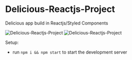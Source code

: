 # Delicious-Reactjs-Project
Delicious app build in Reactjs/Styled Components

![Delicious-Reactjs-Project](https://i.postimg.cc/BQh0N6q3/Screenshot-2022-04-05-at-4-48-06-AM.png) 
![Delicious-Reactjs-Project](https://i.postimg.cc/2SMfRKbX/Screenshot-2022-04-05-at-4-48-38-AM.png) 


Setup:
- run ```npm i && npm start``` to start the development server

